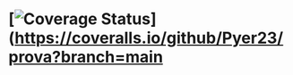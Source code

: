 # [![Coverage Status](https://coveralls.io/repos/github/Pyer23/prova/badge.svg?branch=master)](https://coveralls.io/github/Pyer23/prova?branch=main
